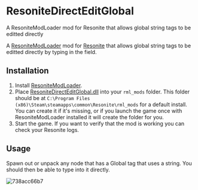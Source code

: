 # ResoniteDirectEditGlobal
A ResoniteModLoader mod for Resonite that allows global string tags to be editted directly

A [ResoniteModLoader](https://github.com/resonite-modding-group/ResoniteModLoader) mod for [Resonite](https://resonite.com/) that allows global string tags to be editted directly by typing in the field.

## Installation
1. Install [ResoniteModLoader](https://github.com/resonite-modding-group/ResoniteModLoader).
2. Place [ResoniteDirectEditGlobal.dll](https://github.com/XDelta/ResoniteDirectEditGlobal/releases/latest/download/ResoniteDirectEditGlobal.dll) into your `rml_mods` folder. This folder should be at `C:\Program Files (x86)\Steam\steamapps\common\Resonite\rml_mods` for a default install. You can create it if it's missing, or if you launch the game once with ResoniteModLoader installed it will create the folder for you.
3. Start the game. If you want to verify that the mod is working you can check your Resonite logs.

## Usage
Spawn out or unpack any node that has a Global tag that uses a string. You should then be able to type into it directly.

![738acc66b7](https://github.com/XDelta/ResoniteDirectEditGlobal/assets/7883807/d8a2f655-4a32-4dca-82c9-23d9310cabab)
